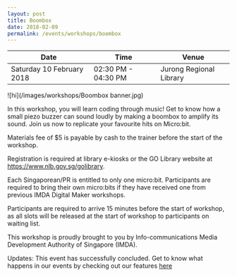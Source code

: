 ```yaml
---
layout: post
title: Boombox
date: 2018-02-09
permalink: /events/workshops/boombox
---
```


| Date | Time | Venue |
|--------|---|---|
| Saturday 10 February 2018 | 02:30 PM - 04:30 PM | Jurong Regional Library |

![hi](/images/workshops/Boombox banner.jpg)

In this workshop, you will learn coding through music! Get to know how a small piezo buzzer can sound loudly by making a boombox to amplify its sound. Join us now to replicate your favourite hits on Micro:bit.

 

Materials fee of $5 is payable by cash to the trainer before the start of the workshop.

 

Registration is required at library e-kiosks or the GO Library website at https://www.nlb.gov.sg/golibrary.

 

Each Singaporean/PR is entitled to only one micro:bit. Participants are required to bring their own micro:bits if they have received one from previous IMDA Digital Maker workshops.

 

Participants are required to arrive 15 minutes before the start of workshop, as all slots will be released at the start of workshop to participants on waiting list.

 

This workshop is proudly brought to you by Info-communications Media Development Authority of Singapore (IMDA).

Updates: This event has successfully concluded. Get to know what happens in our events by checking out our features <a href="" target="_blank">here</a>
